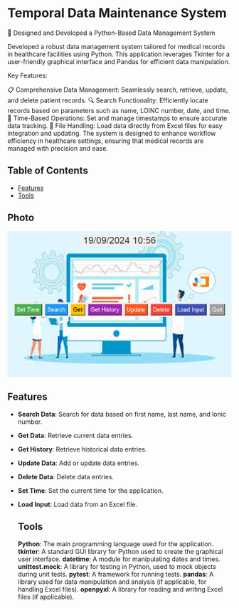 
# Temporal Data Maintenance System

🔧 Designed and Developed a Python-Based Data Management System

Developed a robust data management system tailored for medical records in healthcare facilities using Python. This application leverages Tkinter for a user-friendly graphical interface and Pandas for efficient data manipulation.

Key Features:

📋 Comprehensive Data Management: Seamlessly search, retrieve, update, and delete patient records.
🔍 Search Functionality: Efficiently locate records based on parameters such as name, LOINC number, date, and time.
📅 Time-Based Operations: Set and manage timestamps to ensure accurate data tracking.
📂 File Handling: Load data directly from Excel files for easy integration and updating.
The system is designed to enhance workflow efficiency in healthcare settings, ensuring that medical records are managed with precision and ease.

## Table of Contents
- [Features](#features)
- [Tools](#tools)
## Photo
![Application Photo](Screenshot%202024-09-19%20105700.png)

## Features
- **Search Data**: Search for data based on first name, last name, and lonic number.
- **Get Data**: Retrieve current data entries.
- **Get History**: Retrieve historical data entries.
- **Update Data**: Add or update data entries.
- **Delete Data**: Delete data entries.
- **Set Time**: Set the current time for the application.
- **Load Input**: Load data from an Excel file.

  ## Tools
  **Python**: The main programming language used for the application.
  **tkinter**: A standard GUI library for Python used to create the graphical user interface.
  **datetime**: A module for manipulating dates and times.
  **unittest.mock**: A library for testing in Python, used to mock objects during unit tests.
  **pytest**: A framework for running tests.
  **pandas**: A library used for data manipulation and analysis (if applicable, for handling Excel files).
  **openpyxl**: A library for reading and writing Excel files (if applicable).
